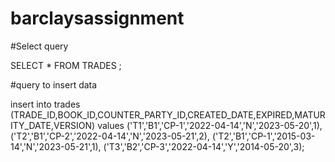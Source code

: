 # barclaysassignment

#Select query

SELECT * FROM TRADES ;

#query to insert data

insert into trades (TRADE_ID,BOOK_ID,COUNTER_PARTY_ID,CREATED_DATE,EXPIRED,MATURITY_DATE,VERSION)
values ('T1','B1','CP-1','2022-04-14','N','2023-05-20',1), 
('T2','B1','CP-2','2022-04-14','N','2023-05-21',2),
('T2','B1','CP-1','2015-03-14','N','2023-05-21',1),
('T3','B2','CP-3','2022-04-14','Y','2014-05-20',3);
